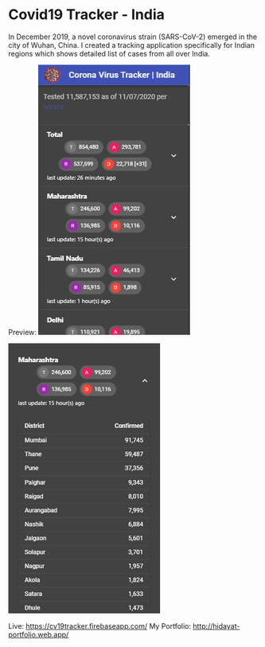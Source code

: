 # Covid19 Tracker - India

In December 2019, a novel coronavirus strain (SARS-CoV-2) emerged in the city of Wuhan, China. I created a tracking application specifically for Indian regions which shows detailed list of cases from all over India.

Preview:
![](https://raw.githubusercontent.com/KhanStan99/Covid-19Tracker-ReactJS/master/src/assets/1.png)

![](https://raw.githubusercontent.com/KhanStan99/Covid-19Tracker-ReactJS/master/src/assets/2.png)

Live: https://cv19tracker.firebaseapp.com/
My Portfolio: http://hidayat-portfolio.web.app/
